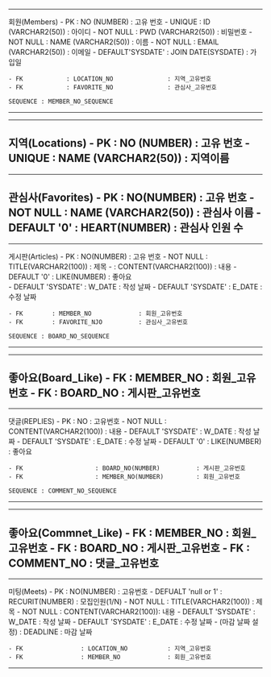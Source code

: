 ---------------------------------------------------------------
회원(Members)
    - PK                : NO (NUMBER)               : 고유 번호
    - UNIQUE            : ID (VARCHAR2(50))         : 아이디
    - NOT NULL          : PWD (VARCHAR2(50))        : 비밀번호
    - NOT NULL          : NAME (VARCHAR2(50))       : 이름
    - NOT NULL          : EMAIL (VARCHAR2(50))      : 이메일
    - DEFAULT'SYSDATE'  : JOIN DATE(SYSDATE)        : 가입일

    - FK            : LOCATION_NO               : 지역_고유번호
    - FK            : FAVORITE_NO               : 관심사_고유번호

    SEQUENCE : MEMBER_NO_SEQUENCE 
---------------------------------------------------------------


---------------------------------------------------------------
지역(Locations)
    - PK            : NO (NUMBER)               : 고유 번호
    - UNIQUE        : NAME (VARCHAR2(50))       : 지역이름
---------------------------------------------------------------

---------------------------------------------------------------
관심사(Favorites)
    - PK            : NO(NUMBER)                : 고유 번호
    - NOT NULL      : NAME (VARCHAR2(50))       : 관심사 이름
    - DEFAULT '0'   : HEART(NUMBER)              : 관심사 인원 수
---------------------------------------------------------------

---------------------------------------------------------------
게시판(Articles)
    - PK                : NO(NUMBER)                : 고유 번호
    - NOT NULL          : TITLE(VARCHAR2(100))      : 제목
    -                   : CONTENT(VARCHAR2(100))    : 내용
    - DEFAULT '0'       : LIKE(NUMBER)              : 좋아요                     
    - DEFAULT 'SYSDATE' : W_DATE                : 작성 날짜
    - DEFAULT 'SYSDATE' : E_DATE                : 수정 날짜
    
    - FK        : MEMBER_NO             : 회원_고유번호
    - FK        : FAVORITE_NJO          : 관심사_고유번호

    SEQUENCE : BOARD_NO_SEQUENCE
---------------------------------------------------------------

---------------------------------------------------------------
좋아요(Board_Like)
    - FK                : MEMBER_NO           : 회원_고유번호
    - FK                : BOARD_NO            : 게시판_고유번호
---------------------------------------------------------------

-----------------------------------------------------------------------
댓글(REPLIES)
    - PK                    : NO                        : 고유번호
    - NOT NULL              : CONTENT(VARCHAR2(100))    : 내용
    - DEFAULT 'SYSDATE'     : W_DATE                    : 작성 날짜
    - DEFAULT 'SYSDATE'     : E_DATE                    : 수정 날짜
    - DEFAULT '0'           : LIKE(NUMBER)              : 좋아요

    - FK                    : BOARD_NO(NUMBER)          : 게시판_고유번호
    - FK                    : MEMBER_NO(NUMBER)         : 회원_고유번호

    SEQUENCE : COMMENT_NO_SEQUENCE
-----------------------------------------------------------------------

---------------------------------------------------------------
좋아요(Commnet_Like)
    - FK                : MEMBER_NO           : 회원_고유번호
    - FK                : BOARD_NO            : 게시판_고유번호
    - FK                : COMMENT_NO          : 댓글_고유번호
---------------------------------------------------------------

-----------------------------------------------------------------------
미팅(Meets)
    - PK                    : NO(NUMBER)            : 고유번호
    - DEFUALT 'null or 1'   : RECURIT(NUMBER)       : 모집인원(1/N)
    - NOT NULL              : TITLE(VARCHAR2(100))  : 제목
    - NOT NULL              : CONTENT(VARCHAR2(100)): 내용
    - DEFAULT 'SYSDATE'     : W_DATE                : 작성 날짜
    - DEFAULT 'SYSDATE'     : E_DATE                : 수정 날짜
    - (마감 날짜 설정)      : DEADLINE              : 마감 날짜
            
    - FK                : LOCATION_NO           : 지역_고유번호
    - FK                : MEMBER_NO             : 회원_고유번호
-----------------------------------------------------------------------